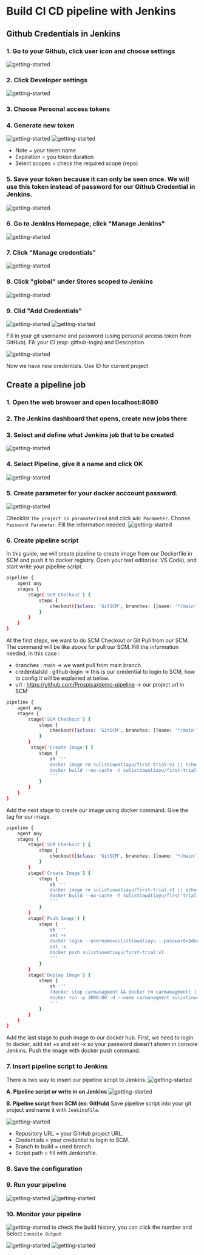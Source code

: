 # Build CI CD pipeline with Jenkins

## Github Credentials in Jenkins
### 1. Go to your Github, click user icon and choose settings
![getting-started](/images/7.png)

### 2. Click Developer settings
![getting-started](/images/8.png)

### 3. Choose Personal access tokens
### 4. Generate new token
![getting-started](/images/9.png)
![getting-started](/images/10.png)

- Note = your token name
- Expiration = you token duration
- Select scopes = check the required scope (repo)

### 5. Save your token because it can only be seen once. We will use this token instead of password for our Github Credential in Jenkins.
![getting-started](/images/11.png)

### 6. Go to Jenkins Homepage, click "Manage Jenkins"
![getting-started](/images/12.png)

### 7. Click "Manage credentials"
![getting-started](/images/13.png)

### 8. Click "global" under Stores scoped to Jenkins
![getting-started](/images/14.png)

### 9. Clid "Add Credentials"
![getting-started](/images/15.png)
![getting-started](/images/16.png)

Fill in your git username and password (using personal access token from GitHub). Fill your ID (exp: github-login) and Description.

![getting-started](/images/17.png)

Now we have new credentials. Use ID for current project

## **Create a pipeline job**

### 1. Open the web browser and open localhost:8080
### 2. The **Jenkins dashboard** that opens, **create new jobs** there
### 3. Select and define what Jenkins job that to be created
![getting-started](/images/1.png)
### 4. Select **Pipeline**, give it a name and click **OK**
![getting-started](/images/2.png)
### 5. Create parameter for your docker acccount password.
![getting-started](/images/3.png)

Checklist `The project is paramaterized` and click `Add Parameter`. Choose `Password Parameter`. Fill the information needed.
![getting-started](/images/4.png)

### 6. Create pipeline script 
In this guide, we will create pipeline to create image from our Dockerfile in SCM and push it to docker registry. Open your text editor(ex: VS Code), and start write your pipeline script.

``` bash
pipeline {
    agent any
    stages {
        stage('SCM Checkout') {
            steps {
                checkout([$class: 'GitSCM', branches: [[name: '*/main']], doGenerateSubmoduleConfigurations: false, extensions: [[$class: 'CleanBeforeCheckout', deleteUntrackedNestedRepositories: true]], submoduleCfg: [], userRemoteConfigs: [[credentialsId: 'github-login', url: 'https://github.com/Yuzyzy88/carManagementDashboad.git']]])
            }
        }
    } 
}      
```

At the first steps, we want to do SCM Checkout or Git Pull from our SCM. The command will be like above for pull our SCM. Fill the information needed, in this case :
- branches : main -> we want pull from main branch.
- credentialsId : github-login -> this is our credential to login to SCM, how to config it will be explained at below.
- url : https://github.com/Prospica/demo-pipeline -> our project url in SCM

``` bash
pipeline {
    agent any
    stages {
        stage('SCM Checkout') {
            steps {
                checkout([$class: 'GitSCM', branches: [[name: '*/main']], doGenerateSubmoduleConfigurations: false, extensions: [[$class: 'CleanBeforeCheckout', deleteUntrackedNestedRepositories: true]], submoduleCfg: [], userRemoteConfigs: [[credentialsId: 'github-login', url: 'https://github.com/Yuzyzy88/carManagementDashboad.git']]])
            }
        }
         stage('Create Image') {
            steps {
                sh '''
                docker image rm sulistiowatiayu/first-trial:v1 || echo "No existing image found"
                docker build --no-cache -t sulistiowatiayu/first-trial:v1 . 
                '''
            }
        }
    }
}
```

Add the next stage to create our image using docker command. Give the tag for our image.

``` bash 
pipeline {
    agent any
    stages {
        stage('SCM Checkout') {
            steps {
                checkout([$class: 'GitSCM', branches: [[name: '*/main']], doGenerateSubmoduleConfigurations: false, extensions: [[$class: 'CleanBeforeCheckout', deleteUntrackedNestedRepositories: true]], submoduleCfg: [], userRemoteConfigs: [[credentialsId: 'github-login', url: 'https://github.com/Yuzyzy88/carManagementDashboad.git']]])
            }
        }
        stage('Create Image') {
            steps {
                sh '''
                docker image rm sulistiowatiayu/first-trial:v1 || echo "No existing image found"
                docker build --no-cache -t sulistiowatiayu/first-trial:v1 . 
                '''
            }
        }
        stage('Push Image') {
            steps {
                sh '''
                set +x
                docker login --username=sulistiowatiayu --password=$dockerPassword
                set -x
                docker push sulistiowatiayu/first-trial:v1
                '''
            }
        }
        stage('Deploy Image') {
            steps {
                sh '''
                (docker stop carmanagment && docker rm carmanagment) || echo "No existing container running";
                docker run -p 3000:80 -d --name carmanagment sulistiowatiayu/first-trial:v1
                '''
            }
        }
    }
}
```
Add the last stage to push image to our docker hub. First, we need to login to docker, add set +x and set -x so your password doesn't shown in console Jenkins. Push the image with docker push command.
### 7. Insert pipeline script to Jenkins
There is two way to insert our pipeline script to Jenkins.
![getting-started](/images/5.png)

**A. Pipeline script or write in on Jenkins**
![getting-started](/images/6.png)

**B. Pipeline script from SCM (ex: GitHub)**
Save pipeline script into your git project and name it with `JenkinsFile`.

![getting-started](/images/18.png)
- Repository URL = your GitHub project URL.
- Credentials = your credential to login to SCM.
- Branch to build = used branch
- Script path = fill with Jenkinsfile.

### 8. Save the configuration

### 9. Run your pipeline
![getting-started](/images/19.png)
![getting-started](/images/20.png)

### 10. Monitor your pipeline

![getting-started](/images/21.png)
to check the build history, you can click the number and Select `Console Output`

![getting-started](/images/22.png)
![getting-started](/images/23.png)

